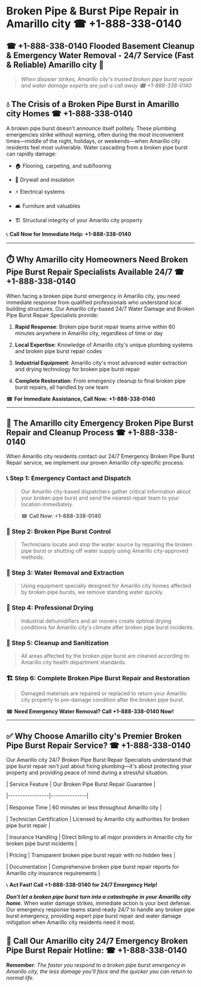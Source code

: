 # Broken Pipe & Burst Pipe Repair in Amarillo city ☎ +1-888-338-0140  
## ☎ +1-888-338-0140 Flooded Basement Cleanup & Emergency Water Removal - 24/7 Service (Fast & Reliable) Amarillo city 🚨  

> *When disaster strikes, Amarillo city's trusted broken pipe burst repair and water damage experts are just a call away ☎ +1-888-338-0140*  

## 💧 The Crisis of a Broken Pipe Burst in Amarillo city Homes ☎ +1-888-338-0140  

A broken pipe burst doesn't announce itself politely. These plumbing emergencies strike without warning, often during the most inconvenient times—middle of the night, holidays, or weekends—when Amarillo city residents feel most vulnerable. Water cascading from a broken pipe burst can rapidly damage:  

* 🏠 Flooring, carpeting, and subflooring  
* 🧱 Drywall and insulation  
* ⚡ Electrical systems  
* 🛋️ Furniture and valuables  
* 🏗️ Structural integrity of your Amarillo city property  

📞 **Call Now for Immediate Help: +1-888-338-0140**  

---  

## ⏱️ Why Amarillo city Homeowners Need Broken Pipe Burst Repair Specialists Available 24/7 ☎ +1-888-338-0140  

When facing a broken pipe burst emergency in Amarillo city, you need immediate response from qualified professionals who understand local building structures. Our Amarillo city-based 24/7 Water Damage and Broken Pipe Burst Repair Specialists provide:  

1. **Rapid Response**: Broken pipe burst repair teams arrive within 60 minutes anywhere in Amarillo city, regardless of time or day  
2. **Local Expertise**: Knowledge of Amarillo city's unique plumbing systems and broken pipe burst repair codes  
3. **Industrial Equipment**: Amarillo city's most advanced water extraction and drying technology for broken pipe burst repair  
4. **Complete Restoration**: From emergency cleanup to final broken pipe burst repairs, all handled by one team  

☎ **For Immediate Assistance, Call Now: +1-888-338-0140**  

---  

## 🔧 The Amarillo city Emergency Broken Pipe Burst Repair and Cleanup Process ☎ +1-888-338-0140  

When Amarillo city residents contact our 24/7 Emergency Broken Pipe Burst Repair service, we implement our proven Amarillo city-specific process:  

### 📞 Step 1: Emergency Contact and Dispatch  
> Our Amarillo city-based dispatchers gather critical information about your broken pipe burst and send the nearest repair team to your location immediately.  
> ☎ **Call Now: +1-888-338-0140**  

### 🚿 Step 2: Broken Pipe Burst Control  
> Technicians locate and stop the water source by repairing the broken pipe burst or shutting off water supply using Amarillo city-approved methods.  

### 🌊 Step 3: Water Removal and Extraction  
> Using equipment specially designed for Amarillo city homes affected by broken pipe bursts, we remove standing water quickly.  

### 💨 Step 4: Professional Drying  
> Industrial dehumidifiers and air movers create optimal drying conditions for Amarillo city's climate after broken pipe burst incidents.  

### 🧼 Step 5: Cleanup and Sanitization  
> All areas affected by the broken pipe burst are cleaned according to Amarillo city health department standards.  

### 🏗️ Step 6: Complete Broken Pipe Burst Repair and Restoration  
> Damaged materials are repaired or replaced to return your Amarillo city property to pre-damage condition after the broken pipe burst.  

☎ **Need Emergency Water Removal? Call +1-888-338-0140 Now!**  

---  

## ✅ Why Choose Amarillo city's Premier Broken Pipe Burst Repair Service? ☎ +1-888-338-0140  

Our Amarillo city 24/7 Broken Pipe Burst Repair Specialists understand that pipe burst repair isn't just about fixing plumbing—it's about protecting your property and providing peace of mind during a stressful situation.  

| Service Feature | Our Broken Pipe Burst Repair Guarantee |  
|-----------------|---------------|  
| Response Time | 60 minutes or less throughout Amarillo city |  
| Technician Certification | Licensed by Amarillo city authorities for broken pipe burst repair |  
| Insurance Handling | Direct billing to all major providers in Amarillo city for broken pipe burst incidents |  
| Pricing | Transparent broken pipe burst repair with no hidden fees |  
| Documentation | Comprehensive broken pipe burst repair reports for Amarillo city insurance requirements |  

📞 **Act Fast! Call +1-888-338-0140 for 24/7 Emergency Help!**  

***Don't let a broken pipe burst turn into a catastrophe in your Amarillo city home.*** When water damage strikes, immediate action is your best defense. Our emergency response teams stand ready 24/7 to handle any broken pipe burst emergency, providing expert pipe burst repair and water damage mitigation when Amarillo city residents need it most.  

## 📱 Call Our Amarillo city 24/7 Emergency Broken Pipe Burst Repair Hotline: ☎ +1-888-338-0140  

**Remember**: *The faster you respond to a broken pipe burst emergency in Amarillo city, the less damage you'll face and the quicker you can return to normal life.*